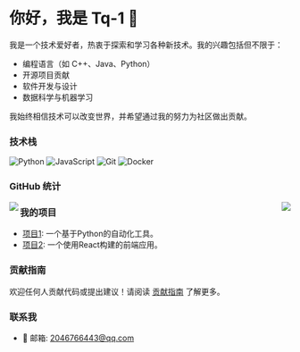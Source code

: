 # 你好，我是 Tq-1 👋

我是一个技术爱好者，热衷于探索和学习各种新技术。我的兴趣包括但不限于：
- 编程语言（如 C++、Java、Python）
- 开源项目贡献
- 软件开发与设计
- 数据科学与机器学习

我始终相信技术可以改变世界，并希望通过我的努力为社区做出贡献。

### 技术栈

![Python](https://img.shields.io/badge/-Python-3776AB?style=flat-square&logo=python&logoColor=white)
![JavaScript](https://img.shields.io/badge/-JavaScript-F7DF1E?style=flat-square&logo=javascript&logoColor=black)
![Git](https://img.shields.io/badge/-Git-F05032?style=flat-square&logo=git&logoColor=white)
![Docker](https://img.shields.io/badge/-Docker-2496ED?style=flat-square&logo=docker&logoColor=white)

### GitHub 统计

<img align="left" src="https://github-readme-stats.vercel.app/api?username=Tq-1&show_icons=true&theme=radical" />
<img align="right" src="https://github-readme-stats.vercel.app/api/top-langs/?username=Tq-1&layout=compact" />

### 我的项目

- [项目1](https://github.com/Tq-1/project1): 一个基于Python的自动化工具。
- [项目2](https://github.com/Tq-1/project2): 一个使用React构建的前端应用。

### 贡献指南

欢迎任何人贡献代码或提出建议！请阅读 [贡献指南](CONTRIBUTING.md) 了解更多。

### 联系我

- 📧 邮箱: 2046766443@qq.com
